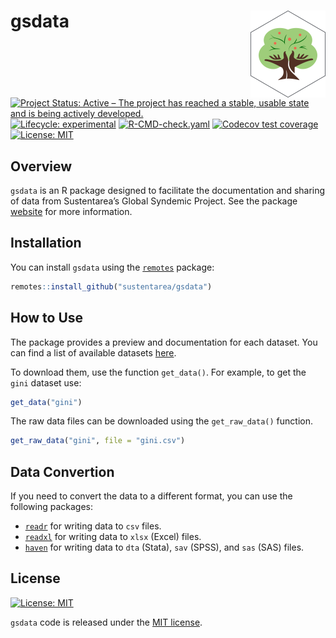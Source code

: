 # gsdata <a href = "https://sustentarea.github.io/gsdata/"><img src = "man/figures/hex-logo.png" align="right" width="120" /></a>

<!-- badges: start -->
[![Project Status: Active – The project has reached a stable, usable
state and is being actively
developed.](https://www.repostatus.org/badges/latest/active.svg)](https://www.repostatus.org/#active)
[![Lifecycle:
experimental](https://img.shields.io/badge/lifecycle-experimental-orange.svg)](https://lifecycle.r-lib.org/articles/stages.html#experimental)
[![R-CMD-check.yaml](https://github.com/sustentarea/sustentarea/actions/workflows/check-standard.yaml/badge.svg)](https://github.com/sustentarea/sustentarea/actions/workflows/check-standard.yaml)
[![Codecov test
coverage](https://codecov.io/gh/sustentarea/sustentarea/branch/main/graph/badge.svg)](https://app.codecov.io/gh/sustentarea/sustentarea?branch=main)
[![License:
MIT](https://img.shields.io/badge/license-MIT-green)](https://choosealicense.com/licenses/mit/)
<!-- badges: end -->

## Overview

`gsdata` is an R package designed to facilitate the documentation and
sharing of data from Sustentarea’s Global Syndemic Project. See the
package [website](https://sustentarea.github.io/gsdata/) for more
information.

## Installation

You can install `gsdata` using the
[`remotes`](https://github.com/r-lib/remotes) package:

``` r
remotes::install_github("sustentarea/gsdata")
```

## How to Use

The package provides a preview and documentation for each dataset. You
can find a list of available datasets
[here](https://sustentarea.github.io/gsdata/reference/index.html).

To download them, use the function `get_data()`. For example, to get the
`gini` dataset use:

``` r
get_data("gini")
```

The raw data files can be downloaded using the `get_raw_data()`
function.

``` r
get_raw_data("gini", file = "gini.csv")
```

## Data Convertion

If you need to convert the data to a different format, you can use the
following packages:

- [`readr`](https://readr.tidyverse.org/) for writing data to `csv`
  files.
- [`readxl`](https://readxl.tidyverse.org/) for writing data to `xlsx`
  (Excel) files.
- [`haven`](https://haven.tidyverse.org/) for writing data to `dta`
  (Stata), `sav` (SPSS), and `sas` (SAS) files.

## License

[![License:
MIT](https://img.shields.io/badge/license-MIT-green)](https://opensource.org/license/mit/)

`gsdata` code is released under the [MIT
license](https://opensource.org/license/mit/).
